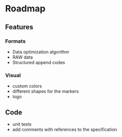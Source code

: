 # Roadmap

## Features

### Formats
- Data optimization algorithm
- RAW data
- Structured append codes

### Visual
- custom colors
- different shapes for the markers
- logo

## Code
- unit tests
- add comments with references to the specification